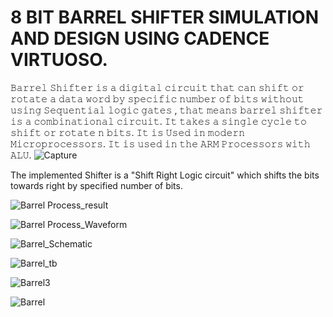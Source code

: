 
# 8 BIT BARREL SHIFTER SIMULATION AND DESIGN USING CADENCE VIRTUOSO.

𝙱𝚊𝚛𝚛𝚎𝚕 𝚂𝚑𝚒𝚏𝚝𝚎𝚛 𝚒𝚜 𝚊 𝚍𝚒𝚐𝚒𝚝𝚊𝚕 𝚌𝚒𝚛𝚌𝚞𝚒𝚝 𝚝𝚑𝚊𝚝 𝚌𝚊𝚗 𝚜𝚑𝚒𝚏𝚝 𝚘𝚛 𝚛𝚘𝚝𝚊𝚝𝚎 𝚊 𝚍𝚊𝚝𝚊 𝚠𝚘𝚛𝚍 𝚋𝚢 𝚜𝚙𝚎𝚌𝚒𝚏𝚒𝚌 𝚗𝚞𝚖𝚋𝚎𝚛 𝚘𝚏 𝚋𝚒𝚝𝚜 𝚠𝚒𝚝𝚑𝚘𝚞𝚝 𝚞𝚜𝚒𝚗𝚐 𝚂𝚎𝚚𝚞𝚎𝚗𝚝𝚒𝚊𝚕 𝚕𝚘𝚐𝚒𝚌 𝚐𝚊𝚝𝚎𝚜 , 𝚝𝚑𝚊𝚝 𝚖𝚎𝚊𝚗𝚜 𝚋𝚊𝚛𝚛𝚎𝚕 𝚜𝚑𝚒𝚏𝚝𝚎𝚛 𝚒𝚜 𝚊 𝚌𝚘𝚖𝚋𝚒𝚗𝚊𝚝𝚒𝚘𝚗𝚊𝚕 𝚌𝚒𝚛𝚌𝚞𝚒𝚝.
𝙸𝚝 𝚝𝚊𝚔𝚎𝚜 𝚊 𝚜𝚒𝚗𝚐𝚕𝚎 𝚌𝚢𝚌𝚕𝚎 𝚝𝚘 𝚜𝚑𝚒𝚏𝚝 𝚘𝚛 𝚛𝚘𝚝𝚊𝚝𝚎 𝚗 𝚋𝚒𝚝𝚜.
𝙸𝚝 𝚒𝚜 𝚄𝚜𝚎𝚍 𝚒𝚗 𝚖𝚘𝚍𝚎𝚛𝚗 𝙼𝚒𝚌𝚛𝚘𝚙𝚛𝚘𝚌𝚎𝚜𝚜𝚘𝚛𝚜.
𝙸𝚝 𝚒𝚜 𝚞𝚜𝚎𝚍 𝚒𝚗 𝚝𝚑𝚎 𝙰𝚁𝙼 𝙿𝚛𝚘𝚌𝚎𝚜𝚜𝚘𝚛𝚜 𝚠𝚒𝚝𝚑 𝙰𝙻𝚄.
![Capture](https://github.com/abhaysurya1/barrel-shifter/assets/144906236/08a85e04-1887-4921-bb76-3c0091a2b629)

The implemented Shifter is a "Shift Right Logic circuit" which shifts the bits towards right by specified number of bits.

![Barrel Process_result](https://github.com/abhaysurya1/barrel-shifter/assets/144906236/9413033c-8305-4670-b528-c56bc2db7d31)

![Barrel Process_Waveform](https://github.com/abhaysurya1/barrel-shifter/assets/144906236/869e52a5-7e2f-4319-8545-dc4554252fbf)

![Barrel_Schematic](https://github.com/abhaysurya1/barrel-shifter/assets/144906236/e8abe6c5-2b8e-4169-a001-51cdf7c36d3e)

![Barrel_tb](https://github.com/abhaysurya1/barrel-shifter/assets/144906236/2294846c-09c1-4c60-bc31-1c075c668e09)

![Barrel3](https://github.com/abhaysurya1/barrel-shifter/assets/144906236/78f7b388-153b-4c73-b990-7b0729600324)

![Barrel](https://github.com/abhaysurya1/barrel-shifter/assets/144906236/02eb6279-04ff-4f23-89a7-e1aed00c6116)
